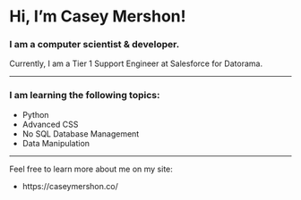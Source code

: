 <h1>Hi, I’m Casey Mershon!</h1>
<h3>I am a computer scientist & developer.</h3>
<p>Currently, I am a Tier 1 Support Engineer at Salesforce for Datorama.</p>
<hr>
<h3>I am learning the following topics:</h3>
<ul>
  <li>Python</li>
  <li>Advanced CSS</li>
  <li>No SQL Database Management</li>
  <li>Data Manipulation</li>
</ul>
<hr>
Feel free to learn more about me on my site:
<ul>
  <li>https://caseymershon.co/</li>
</ul>
